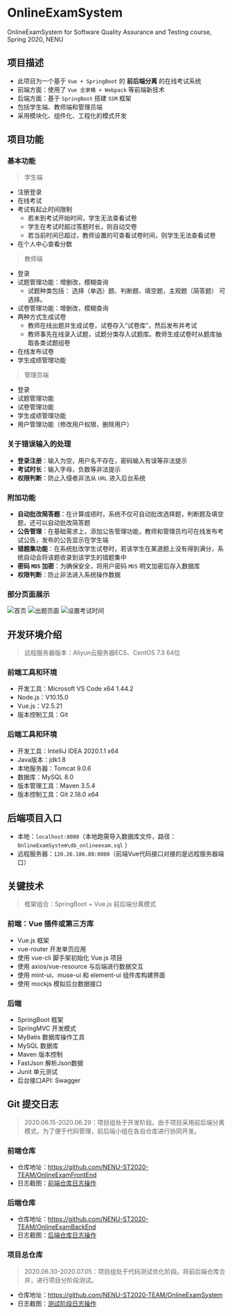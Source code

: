 # OnlineExamSystem
OnlineExamSystem for Software Quality Assurance and Testing course, Spring 2020, NENU 

## 项目描述
- 此项目为一个基于 `Vue + SpringBoot` 的 **前后端分离** 的在线考试系统
- 前端方面：使用了 `Vue 全家桶 + Webpack` 等前端新技术 
- 后端方面：基于 `SpringBoot` 搭建 `SSM` 框架
- 包括学生端、教师端和管理员端 
- 采用模块化、组件化、工程化的模式开发 

## 项目功能
### 基本功能
>学生端
- 注册登录
- 在线考试
- 考试有起止时间限制
    - 若未到考试开始时间，学生无法查看试卷
    - 学生在考试时超过答题时长，则自动交卷
    - 若当前时间已超过，教师设置的可查看试卷时间，则学生无法查看试卷
- 在个人中心查看分数

>教师端
- 登录
- 试题管理功能：增删改，模糊查询
    - 试题种类包括： 选择（单选）题、判断题、填空题，主观题（简答题） 可选择。
- 试卷管理功能：增删改，模糊查询
- 两种方式生成试卷
    - 教师在线出题并生成试卷，试卷存入“试卷库”，然后发布并考试
    - 教师事先在线录入试题，试题分类存入试题库。教师生成试卷时从题库抽取各类试题组卷
- 在线发布试卷
- 学生成绩管理功能

>管理员端
- 登录
- 试题管理功能
- 试卷管理功能
- 学生成绩管理功能
- 用户管理功能（修改用户权限，删除用户）

### 关于错误输入的处理
- **登录注册**：输入为空，用户名不存在，密码输入有误等非法提示
- **考试时长**：输入字母，负数等非法提示
- **权限判断**：防止入侵者非法从 `URL` 进入后台系统

### 附加功能
- **自动批改简答题**：在计算成绩时，系统不仅可自动批改选择题，判断题及填空题，还可以自动批改简答题
- **公告管理**：在基础需求上，添加公告管理功能，教师和管理员均可在线发布考试公告，发布的公告显示在学生端
- **错题集功能**：在系统批改学生试卷时，若该学生在某道题上没有得到满分，系统自动会将该题收录到该学生的错题集中
- **密码 `MD5` 加密**：为确保安全，将用户密码 `MD5` 明文加密后存入数据库
- **权限判断**：防止非法进入系统操作数据

### 部分页面展示
![首页](https://cdn.jsdelivr.net/gh/leungll/ImgHosting/img/在线考试系统.png)
![出题页面](https://cdn.jsdelivr.net/gh/leungll/ImgHosting/img/页面5.png)
![设置考试时间](https://cdn.jsdelivr.net/gh/leungll/ImgHosting/img/页面7.png)

## 开发环境介绍
>远程服务器版本：Aliyun云服务器ECS、CentOS 7.3 64位

### 前端工具和环境
- 开发工具：Microsoft VS Code x64 1.44.2
- Node.js：V10.15.0
- Vue.js：V2.5.21
- 版本控制工具：Git

### 后端工具和环境
- 开发工具：IntelliJ IDEA 2020.1.1 x64
- Java版本：jdk1.8
- 本地服务器：Tomcat 9.0.6
- 数据库：MySQL 8.0
- 版本管理工具：Maven 3.5.4
- 版本控制工具：Git 2.18.0 x64

## 后端项目入口
- 本地：`localhost:8080`（本地跑需导入数据库文件，路径：`OnlineExamSystem\db_onlineexam.sql` ）
- 远程服务器：`120.26.186.88:8080`（前端Vue代码接口对接的是远程服务器端口）

## 关键技术
>框架组合：SpringBoot + Vue.js 前后端分离模式

### 前端：Vue 插件或第三方库
- Vue.js 框架
- vue-router 开发单页应用 
- 使用 vue-cli 脚手架初始化 Vue.js 项目
- 使用 axios/vue-resource 与后端进行数据交互
- 使用 mint-ui、muse-ui 和 element-ui 组件库构建界面
- 使用 mockjs 模拟后台数据接口 

### 后端
- SpringBoot 框架
- SpringMVC 开发模式
- MyBatis 数据库操作工具
- MySQL 数据库
- Maven 版本控制
- FastJson 解析Json数据
- Junit 单元测试
- 后台接口API: Swagger

## Git 提交日志
>2020.06.15-2020.06.29：项目组处于开发阶段。由于项目采用前后端分离模式，为了便于代码管理，前后端小组在各自仓库进行协同开发。

### 前端仓库
- 仓库地址：https://github.com/NENU-ST2020-TEAM/OnlineExamFrontEnd
- 日志截图：[前端仓库日志操作](https://cdn.jsdelivr.net/gh/leungll/ImgHosting/img/1.jpg)

### 后端仓库
- 仓库地址：https://github.com/NENU-ST2020-TEAM/OnlineExamBackEnd
- 日志截图：[后端仓库日志操作](https://cdn.jsdelivr.net/gh/leungll/ImgHosting/img/2.jpg)

### 项目总仓库
>2020.06.30-2020.07.05：项目组处于代码测试优化阶段。将前后端仓库合并，进行项目分阶段测试。
- 仓库地址：https://github.com/NENU-ST2020-TEAM/OnlineExamSystem
- 日志截图：[测试阶段日志操作](https://cdn.jsdelivr.net/gh/leungll/ImgHosting/img/测试阶段日志操作.jpg)